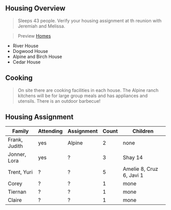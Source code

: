## Housing Overview
> Sleeps 43 people. Verify your housing assignment at th reunion with Jeremiah and Melissa.
 
> Preview [Homes](https://www.coramranch.com/vacation-home)
- River House
- Dogwood House
- Alpine and Birch House
- Cedar House

## Cooking
> On site there are cooking facilities in each house. The Alpine ranch kitchens will be for large group meals and has appliances and utensils. There is an outdoor barbecue!


## Housing Assignment
| Family | Attending | Assignment | Count | Children |
| --- | --- | --- | --- | --- |
| Frank, Judith | yes | Alpine | 2 | none |
| Jonner, Lora | yes | ? | 3 | Shay 14 |
| Trent, Yuri | ? | ? | 5 | Amelie 8, Cruz 6, Javi 1 |
| Corey | ? | ? | 1 | mone |
| Tiernan | ? | ? | 1 | mone |
| Claire | ? | ? | 1 | mone |
